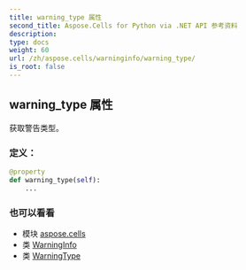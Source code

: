 ```yaml
---
title: warning_type 属性
second_title: Aspose.Cells for Python via .NET API 参考资料
description:
type: docs
weight: 60
url: /zh/aspose.cells/warninginfo/warning_type/
is_root: false
---
```

## warning_type 属性

获取警告类型。
### 定义：
```python
@property
def warning_type(self):
    ...
```

### 也可以看看
* 模块 [aspose.cells](../../)
* 类 [WarningInfo](/cells/python-net/zh/aspose.cells/warninginfo)
* 类 [WarningType](/cells/python-net/zh/aspose.cells/warningtype)
